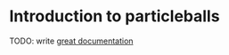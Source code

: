 # Introduction to particleballs

TODO: write [great documentation](http://jacobian.org/writing/what-to-write/)
